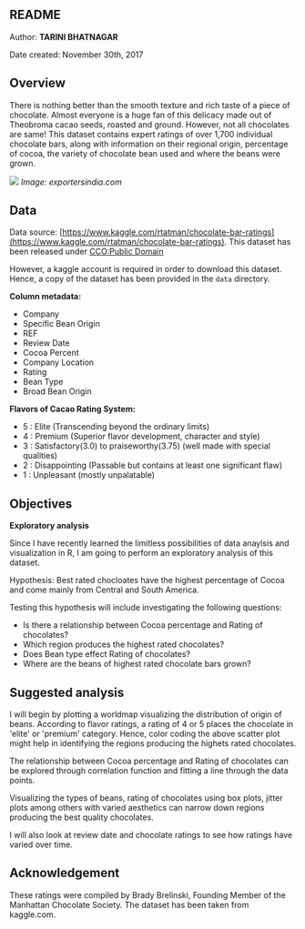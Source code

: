 
## README

Author: **TARINI BHATNAGAR**

Date created: November 30th, 2017


## Overview

There is nothing better than the smooth texture and rich taste of a piece of chocolate. Almost everyone is a huge fan of this delicacy made out of Theobroma cacao seeds, roasted and ground. 
However, not all chocolates are same!
This dataset contains expert ratings of over 1,700 individual chocolate bars, along with information on their regional origin, percentage of cocoa, the variety of chocolate bean used and where the beans were grown.

![](/Users/Tarini/Documents/Chocolate_Bar_Ratings/doc/Cocoa-Beans-Chocolate.jpg)
*Image: exportersindia.com*

## Data

Data source: [https://www.kaggle.com/rtatman/chocolate-bar-ratings](https://www.kaggle.com/rtatman/chocolate-bar-ratings).
This dataset has been released under [CCO:Public Domain](https://creativecommons.org/publicdomain/zero/1.0/)

However, a kaggle account is required in order to download this dataset. Hence, a copy of the dataset has been provided in the ```data``` directory.	

**Column metadata:**

* Company
* Specific Bean Origin
* REF
* Review Date
* Cocoa Percent
* Company Location
* Rating
* Bean Type
* Broad Bean Origin

**Flavors of Cacao Rating System:**

* 5 : Elite (Transcending beyond the ordinary limits)
* 4 : Premium (Superior flavor development, character and style)
* 3 : Satisfactory(3.0) to praiseworthy(3.75) (well made with special qualities)
* 2 : Disappointing (Passable but contains at least one significant flaw)
* 1 : Unpleasant (mostly unpalatable)	
	
## Objectives

**Exploratory analysis**

Since I have recently learned the limitless possibilities of data anaylsis and visualization in R, I am going to perform an exploratory analysis of this dataset. 

Hypothesis: Best rated chocloates have the highest percentage of Cocoa and come mainly from Central and South America.

Testing this hypothesis will include investigating the following questions: 

* Is there a relationship between Cocoa percentage and Rating of chocolates?
* Which region produces the highest rated chocolates?
* Does Bean type effect Rating of chocolates?
* Where are the beans of highest rated chocolate bars grown?

## Suggested analysis

I will begin by plotting a worldmap visualizing the distribution of origin of beans. According to flavor ratings, a rating of 4 or 5 places the chocolate in 'elite' or 'premium' category. Hence, color coding the above scatter plot might help in identifying the regions producing the highets rated chocolates.

The relationship between Cocoa percentage and Rating of chocolates can be explored through correlation function and fitting a line through the data points. 

Visualizing the types of beans, rating of chocolates using box plots, jitter plots among others with varied aesthetics can narrow down regions producing the best quality chocolates.

I will also look at review date and chocolate ratings to see how ratings have varied over time.

## Acknowledgement

These ratings were compiled by Brady Brelinski, Founding Member of the Manhattan Chocolate Society. The dataset has been taken from kaggle.com.


